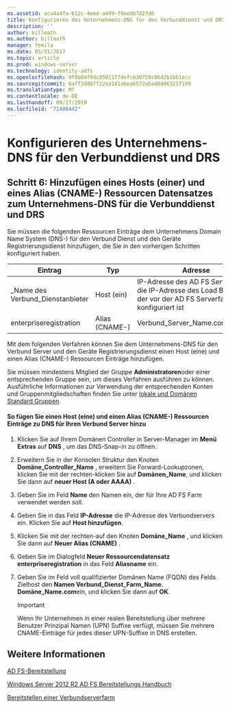 ```yaml
---
ms.assetid: aca4a4fa-b12c-4eed-a499-f9aedb7d2fd6
title: Konfigurieren des Unternehmens-DNS für den Verbunddienst und DRS
description: ''
author: billmath
ms.author: billmath
manager: femila
ms.date: 05/31/2017
ms.topic: article
ms.prod: windows-server
ms.technology: identity-adfs
ms.openlocfilehash: 9f0b04f9dc050117fdefc630759c86d2b1bb1ecc
ms.sourcegitcommit: 6aff3d88ff22ea141a6ea6572a5ad8dd6321f199
ms.translationtype: MT
ms.contentlocale: de-DE
ms.lasthandoff: 09/27/2019
ms.locfileid: "71408442"
---
```

# <a name="configure-corporate-dns-for-the-federation-service-and-drs"></a>Konfigurieren des Unternehmens-DNS für den Verbunddienst und DRS
  
## <a name="step-6-add-a-host-a-and-alias-cname-resource-record-to-corporate-dns-for-the-federation-service-and-drs"></a>Schritt 6: Hinzufügen eines Hosts \(einer\) und eines Alias \(CNAME-\) Ressourcen Datensatzes zum Unternehmens-DNS für die Verbunddienst und DRS  
Sie müssen die folgenden Ressourcen Einträge dem Unternehmens Domain Name System \(DNS-\) für den Verbund Dienst und den Geräte Registrierungsdienst hinzufügen, die Sie in den vorherigen Schritten konfiguriert haben.  
  
|Eintrag|Typ|Adresse|  
|---------|--------|-----------|  
|\_Name des Verbund\_Dienstanbieter|Host \(ein\)|IP-Adresse des AD FS Servers oder die IP-Adresse des Load Balancers, der vor der AD FS Serverfarm konfiguriert ist|  
|enterpriseregistration|Alias \(CNAME-\)|Verbund\_Server\_Name.contoso.com|  
  
Mit dem folgenden Verfahren können Sie dem Unternehmens-DNS für den Verbund Server und den Geräte Registrierungsdienst einen Host \(eine\) und einen Alias \(CNAME-\) Ressourcen Einträge hinzufügen.  
  
Sie müssen mindestens Mitglied der Gruppe **Administratoren**oder einer entsprechenden Gruppe sein, um dieses Verfahren ausführen zu können.  Ausführliche Informationen zur Verwendung der entsprechenden Konten und Gruppenmitgliedschaften finden Sie unter [lokale und Domänen Standard Gruppen](https://go.microsoft.com/fwlink/?LinkId=83477).   
  
#### <a name="to-add-a-host-a-and-alias-cname-resource-records-to-dns-for-your-federation-server"></a>So fügen Sie einen Host \(eine\) und einen Alias \(CNAME-\) Ressourcen Einträge zu DNS für Ihren Verbund Server hinzu  
  
1.  Klicken Sie auf Ihrem Domänen Controller in Server-Manager im **Menü Extras** auf **DNS** , um das DNS-Snap\-in zu öffnen.  
  
2.  Erweitern Sie in der Konsolen Struktur den Knoten **Domäne\_Controller\_Name** , erweitern Sie Forward-Lookupzonen, klicken Sie mit der rechten\-klicken Sie auf **Domänen\_Name**, und klicken Sie dann auf **neuer Host \(A oder AAAA\)** .  
  
3.  Geben Sie im Feld **Name** den Namen ein, der für Ihre AD FS Farm verwendet werden soll.  
  
4.  Geben Sie in das Feld **IP-Adresse** die IP-Adresse des Verbundservers ein. Klicken Sie auf **Host hinzufügen**.  
  
5.  Klicken Sie mit der rechten\-auf den Knoten **Domäne\_Name** , und klicken Sie dann auf **Neuer Alias \(CNAME\)** .  
  
6.  Geben Sie im Dialogfeld **Neuer Ressourcendatensatz** **enterpriseregistration** in das Feld **Aliasname** ein.  
  
7.  Geben Sie im Feld voll qualifizierter Domänen Name \(FQDN\) des Felds Zielhost den **Namen Verbund\_Dienst\_Farm\_Name. Domäne\_Name.com**ein, und klicken Sie dann auf **OK**.  
  
    > [!IMPORTANT]  
    > Wenn Ihr Unternehmen in einer realen Bereitstellung über mehrere Benutzer Prinzipal Namen \(UPN\) Suffixe verfügt, müssen Sie mehrere CNAME-Einträge für jedes dieser UPN-Suffixe in DNS erstellen.  
  
## <a name="see-also"></a>Weitere Informationen 

[AD FS-Bereitstellung](../../ad-fs/AD-FS-Deployment.md)  

[Windows Server 2012 R2 AD FS Bereitstellungs Handbuch](../../ad-fs/deployment/Windows-Server-2012-R2-AD-FS-Deployment-Guide.md)  
 
[Bereitstellen einer Verbundserverfarm](../../ad-fs/deployment/Deploying-a-Federation-Server-Farm.md)  
  

